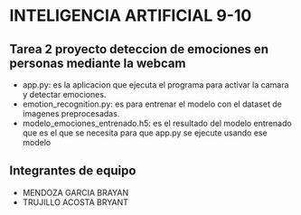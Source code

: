<h1>INTELIGENCIA ARTIFICIAL 9-10</h1>

## Tarea 2 proyecto deteccion de emociones en personas mediante la webcam

- app.py: es la aplicacion que ejecuta el programa para activar la camara y detectar emociones.
- emotion_recognition.py: es para entrenar el modelo con el dataset de imagenes preprocesadas.
- modelo_emociones_entrenado.h5: es el resultado del modelo entrenado que es el que se necesita para que app.py se ejecute usando ese modelo
<h2>Integrantes de equipo</h2>
<ul>
<li>MENDOZA GARCIA BRAYAN</li>
<li>TRUJILLO ACOSTA BRYANT </li>
</ul>
